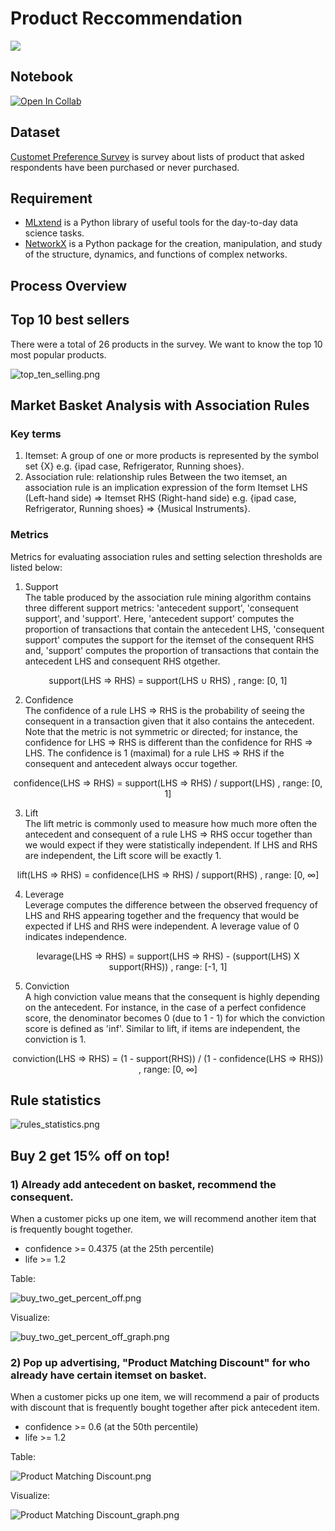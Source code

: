# Product Reccommendation
[![](https://img.shields.io/badge/-Python-yellow)](https://www.python.org/)

## Notebook
[![Open In Collab](https://colab.research.google.com/assets/colab-badge.svg)](https://colab.research.google.com/github/NittyNice/BADS7105-CRM-Analytics/blob/main/Assignment-3_Product%20recommendation/Product_recommendation.ipynb) 

## Dataset
[Customet Preference Survey](https://github.com/NittyNice/BADS7105-CRM-Analytics/blob/main/data/Customer%20Preference%20Survey.csv) is survey about lists of product that asked respondents have been purchased or never purchased.


## Requirement
- [MLxtend](http://rasbt.github.io/mlxtend/) is a Python library of useful tools for the day-to-day data science tasks.  
- [NetworkX](https://networkx.org/) is a Python package for the creation, manipulation, and study of the structure, dynamics, and functions of complex networks.

## Process Overview

## Top 10 best sellers
There were a total of 26 products in the survey. We want to know the top 10 most popular products.  

![top_ten_selling.png](./img/top_ten_selling.png)

## Market Basket Analysis with Association Rules
### Key terms  
1) Itemset: A group of one or more products is represented by the symbol set {X} e.g. {ipad case, Refrigerator, Running shoes}.
2) Association rule: relationship rules Between the two itemset, an association rule is an implication expression of the form Itemset LHS (Left-hand side) => Itemset RHS (Right-hand side) e.g. {ipad case, Refrigerator, Running shoes} => {Musical Instruments}.

### Metrics  
Metrics for evaluating association rules and setting selection thresholds are listed below:

1) Support  
The table produced by the association rule mining algorithm contains three different support metrics: 'antecedent support', 'consequent support', and 'support'. Here, 'antecedent support' computes the proportion of transactions that contain the antecedent LHS, 'consequent support' computes the support for the itemset of the consequent RHS and, 'support' computes the proportion of transactions that contain the antecedent LHS and consequent RHS otgether.  

<p align="center">
  support(LHS => RHS) = support(LHS &cup; RHS) , range: [0, 1]
</p>


2) Confidence  
The confidence of a rule LHS => RHS is the probability of seeing the consequent in a transaction given that it also contains the antecedent. Note that the metric is not symmetric or directed; for instance, the confidence for LHS => RHS is different than the confidence for RHS => LHS. The confidence is 1 (maximal) for a rule LHS => RHS if the consequent and antecedent always occur together.  
  
  
<p align="center">
  confidence(LHS => RHS) = support(LHS => RHS) / support(LHS) , range: [0, 1]
</p>
  
  
3) Lift  
The lift metric is commonly used to measure how much more often the antecedent and consequent of a rule LHS => RHS occur together than we would expect if they were statistically independent. If LHS and RHS are independent, the Lift score will be exactly 1.    
  
  
<p align="center">
  lift(LHS => RHS) = confidence(LHS => RHS) / support(RHS) , range: [0, &infin;]
</p>
  
  
4) Leverage  
Leverage computes the difference between the observed frequency of LHS and RHS appearing together and the frequency that would be expected if LHS and RHS were independent. A leverage value of 0 indicates independence.  
  
  
<p align="center">
  levarage(LHS => RHS) = support(LHS => RHS) - (support(LHS) X support(RHS)) , range: [-1, 1]
</p>
  
  
5) Conviction  
A high conviction value means that the consequent is highly depending on the antecedent. For instance, in the case of a perfect confidence score, the denominator becomes 0 (due to 1 - 1) for which the conviction score is defined as 'inf'. Similar to lift, if items are independent, the conviction is 1.  
  
  
<p align="center">
  conviction(LHS => RHS) = (1 - support(RHS)) / (1 - confidence(LHS => RHS)) , range: [0, &infin;]
</p>
  
  
## Rule statistics

![rules_statistics.png](./img/rules_statistics.png)

## Buy 2 get 15% off on top!
### 1) Already add antecedent on basket, recommend the consequent. 
When a customer picks up one item, we will recommend another item that is frequently bought together.
- confidence >= 0.4375  (at the 25th percentile)
- life >= 1.2

Table:  

![buy_two_get_percent_off.png](./img/buy_two_get_percent_off.png)

Visualize:  

![buy_two_get_percent_off_graph.png](./img/buy_two_get_percent_off_graph.png)


### 2) Pop up advertising, "Product Matching Discount" for who already have certain itemset on basket.  
When a customer picks up one item, we will recommend a pair of products with discount that is frequently bought together after pick antecedent item.
- confidence >= 0.6  (at the 50th percentile)
- life >= 1.2

Table:  

![Product Matching Discount.png](./img/product_matching_discount.png)

Visualize:  

![Product Matching Discount_graph.png](./img/product_matching_discount_graph.png)

